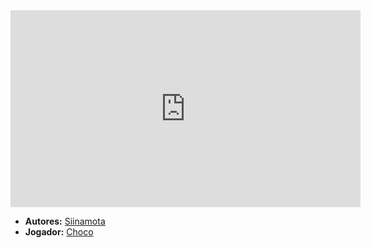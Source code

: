 <iframe width="560" height="315" src="https://www.youtube.com/embed/Ve_ajSkpSnc?si=W_kju9kDKjzk6_gf" title="YouTube video player" frameborder="0" allow="accelerometer; autoplay; clipboard-write; encrypted-media; gyroscope; picture-in-picture; web-share" referrerpolicy="strict-origin-when-cross-origin" allowfullscreen></iframe>

- **Autores:** [Siinamota](../Autores/Siinamota.md)
- **Jogador:** [Choco](content/Jogadores/Choco.md)